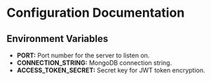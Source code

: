# Configuration Documentation

## Environment Variables
- **PORT:** Port number for the server to listen on.
- **CONNECTION_STRING:** MongoDB connection string.
- **ACCESS_TOKEN_SECRET:** Secret key for JWT token encryption.
